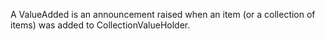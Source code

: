 A ValueAdded is an announcement raised when an item (or a collection of items) was added to CollectionValueHolder.